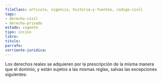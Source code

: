 ```yaml
---
fileClass: articulo, vigencia, historia-y-fuentes, codigo-civil
tags:
- derecho-civil
- derecho-privado
estado: vigente
tipo: inciso
libro:
titulo:
parrafo:
corriente-juridica:
---
```

Los derechos reales se adquieren por la prescripción de la misma manera que el dominio, y están sujetos a las mismas reglas, salvas las excepciones siguientes: